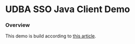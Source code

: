 # UDBA SSO Java Client Demo

### Overview  
This demo is build according to [this article](https://www.baeldung.com/spring-security-cas-sso).  

